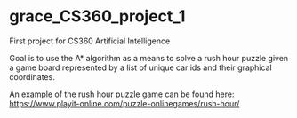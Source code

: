 # grace_CS360_project_1

First project for CS360 Artificial Intelligence

Goal is to use the A* algorithm as a means to solve a rush hour puzzle given a game board represented by a list of unique car ids and their graphical coordinates.

An example of the rush hour puzzle game can be found here: https://www.playit-online.com/puzzle-onlinegames/rush-hour/
